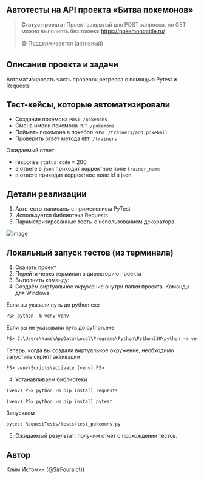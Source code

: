 
<h2>Автотесты на API проекта «Битва покемонов»</h2>

> **Статус проекта:**
> Проект закрытый для POST запросов, но GET можно выполнять без токена: https://pokemonbattle.ru/
> 
> 🟢 Поддерживается (активный) 

## Описание проекта и задачи
Автоматизировать часть проверок регресса с помощью Pytest и Requests

## Тест-кейсы, которые автоматизировали
* Создание покемона `POST /pokemons`
* Смена имени покемона `PUT /pokemons`
* Поймать покемона в покебол `POST /trainers/add_pokeball`
* Проверить ответ метода `GET /trainers`

Ожидаемый ответ: 
* response `status code` = 200
* в ответе в `json` приходит корректное поле `trainer_name`
* в ответе приходит корректное поле id в json

## Детали реализации

1. Автотесты написаны с применением PyTest
2. Используется библиотека Requests
3. Параметризированные тесты с использованием декоратора

![image]()

## Локальный запуск тестов (из терминала)
1. Скачать проект
2. Перейти через терминал в директорию проекта
3. Выполнить команду:
3. Создаём виртуальное окружение внутри папки проекта.
Команды для Windows:

Если вы указали путь до python.exe

``` markdown
PS> python -m venv venv
```
Если вы не указывали путь до python.exe

``` markdown
PS> C:\Users\Name\AppData\Local\Programs\Python\Python310\python -m venv venv
```
Теперь, когда вы создали виртуальное окружение, необходимо запустить скрипт активации

``` markdown
PS> venv\Scripts\activate (venv) PS>
```

4. Устанавливаем библиотеки

``` markdown
(venv) PS> python -m pip install requests
```

``` markdown
(venv) PS> python -m pip install pytest
```

Запускаем
``` markdown
pytest RequestTests/tests/test_pokemons.py
```

5. Ожидаемый результат: получим отчет о прохождении тестов.


## Автор

Клим Истомин ([@SirFouralot)]([https://t.me/SirFouralot))
